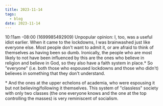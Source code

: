 ```yaml
---
title: 2023-11-14
tags:
  - blog
date: 2023-11-14
---
```

10:11am -08:00 (1699985492909)
Unpopular opinion: I, too, was a useful idiot earlier. When it came to the lockdowns, I was brainwashed just like everyone else. Most people don't want to admit it, or are afraid to think of themselves as having been so dumb. Ironically, the people who are most likely to not have been influenced by this are the ones who believe in religion and believe in God, so they also have a faith system in place.* So "everyone" (i.e. both those who espoused lockdowns and those who didn't) believes in something that they don't understand.

\* And the ones at the upper echelons of academia, who were espousing it but not believing/following it themselves. This system of "classless" society with only two classes (the one everyone knows and the one at the top controlling the masses) is very reminiscent of socialism.